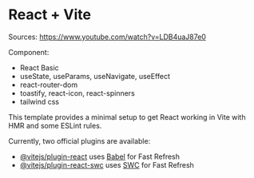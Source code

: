 # React + Vite
Sources: https://www.youtube.com/watch?v=LDB4uaJ87e0

Component:
- React Basic
- useState, useParams, useNavigate, useEffect
- react-router-dom
- toastify, react-icon, react-spinners
- tailwind css


This template provides a minimal setup to get React working in Vite with HMR and some ESLint rules.

Currently, two official plugins are available:

- [@vitejs/plugin-react](https://github.com/vitejs/vite-plugin-react/blob/main/packages/plugin-react/README.md) uses [Babel](https://babeljs.io/) for Fast Refresh
- [@vitejs/plugin-react-swc](https://github.com/vitejs/vite-plugin-react-swc) uses [SWC](https://swc.rs/) for Fast Refresh


